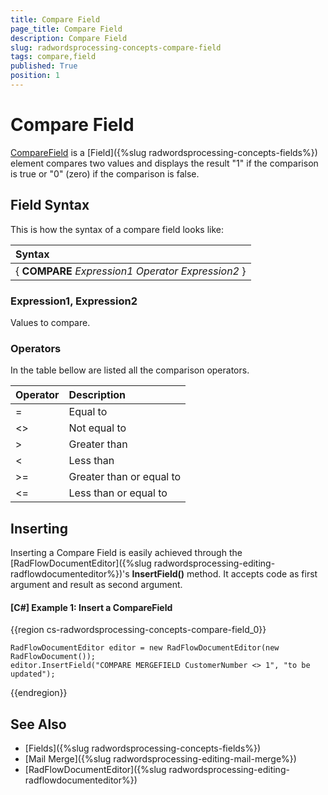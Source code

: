 ```yaml
---
title: Compare Field
page_title: Compare Field
description: Compare Field
slug: radwordsprocessing-concepts-compare-field
tags: compare,field
published: True
position: 1
---
```


# Compare Field

[CompareField](https://docs.telerik.com/devtools/document-processing/api/telerik.windows.documents.flow.model.fields.comparefield) is a [Field]({%slug radwordsprocessing-concepts-fields%}) element compares two values and displays the result "1" if the comparison is true or "0" (zero) if the comparison is false.

## Field Syntax

This is how the syntax of a compare field looks like:

| Syntax   											     |
| :---     											     |
| { **COMPARE** _Expression1_ _Operator_ _Expression2_ } |

### Expression1, Expression2
Values to compare.

### Operators
In the table bellow are listed all the comparison operators.

| Operator    | Description              |
| :---        | :---                     |
| =           | Equal to                 |
| <>          | Not equal to             |
| >           | Greater than             |
| <           | Less than                |
| >=          | Greater than or equal to |
| <=          | Less than or equal to    |

## Inserting

Inserting a Compare Field is easily achieved through the [RadFlowDocumentEditor]({%slug radwordsprocessing-editing-radflowdocumenteditor%})'s __InsertField()__ method. It accepts code as first argument and result as second argument.   

#### __[C#] Example 1: Insert a CompareField__

{{region cs-radwordsprocessing-concepts-compare-field_0}}
	            
	RadFlowDocumentEditor editor = new RadFlowDocumentEditor(new RadFlowDocument());
	editor.InsertField("COMPARE MERGEFIELD CustomerNumber <> 1", "to be updated");
{{endregion}}


## See Also

 * [Fields]({%slug radwordsprocessing-concepts-fields%})
 * [Mail Merge]({%slug radwordsprocessing-editing-mail-merge%})
 * [RadFlowDocumentEditor]({%slug radwordsprocessing-editing-radflowdocumenteditor%})
